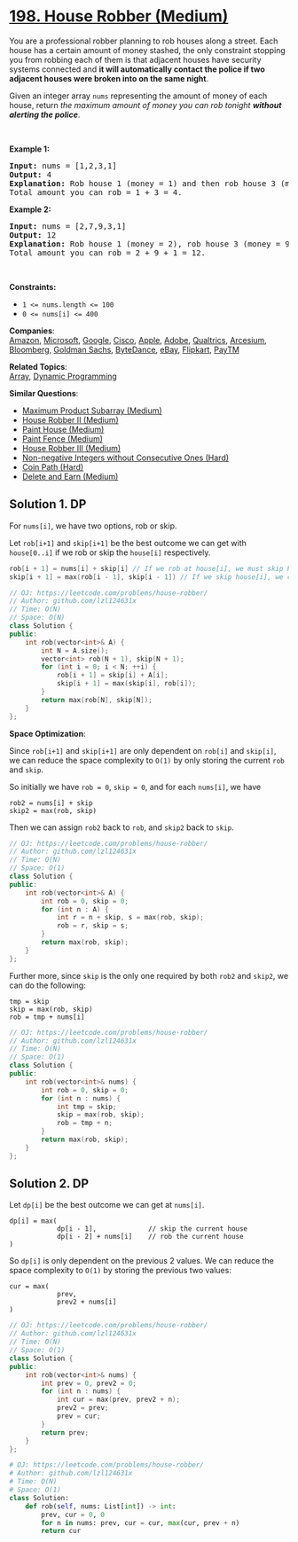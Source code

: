 # [198. House Robber (Medium)](https://leetcode.com/problems/house-robber/)

<p>You are a professional robber planning to rob houses along a street. Each house has a certain amount of money stashed, the only constraint stopping you from robbing each of them is that adjacent houses have security systems connected and <b>it will automatically contact the police if two adjacent houses were broken into on the same night</b>.</p>

<p>Given an integer array <code>nums</code> representing the amount of money of each house, return <em>the maximum amount of money you can rob tonight <b>without alerting the police</b></em>.</p>

<p>&nbsp;</p>
<p><strong>Example 1:</strong></p>

<pre><strong>Input:</strong> nums = [1,2,3,1]
<strong>Output:</strong> 4
<strong>Explanation:</strong> Rob house 1 (money = 1) and then rob house 3 (money = 3).
Total amount you can rob = 1 + 3 = 4.
</pre>

<p><strong>Example 2:</strong></p>

<pre><strong>Input:</strong> nums = [2,7,9,3,1]
<strong>Output:</strong> 12
<strong>Explanation:</strong> Rob house 1 (money = 2), rob house 3 (money = 9) and rob house 5 (money = 1).
Total amount you can rob = 2 + 9 + 1 = 12.
</pre>

<p>&nbsp;</p>
<p><strong>Constraints:</strong></p>

<ul>
	<li><code>1 &lt;= nums.length &lt;= 100</code></li>
	<li><code>0 &lt;= nums[i] &lt;= 400</code></li>
</ul>


**Companies**:  
[Amazon](https://leetcode.com/company/amazon), [Microsoft](https://leetcode.com/company/microsoft), [Google](https://leetcode.com/company/google), [Cisco](https://leetcode.com/company/cisco), [Apple](https://leetcode.com/company/apple), [Adobe](https://leetcode.com/company/adobe), [Qualtrics](https://leetcode.com/company/qualtrics), [Arcesium](https://leetcode.com/company/arcesium), [Bloomberg](https://leetcode.com/company/bloomberg), [Goldman Sachs](https://leetcode.com/company/goldman-sachs), [ByteDance](https://leetcode.com/company/bytedance), [eBay](https://leetcode.com/company/ebay), [Flipkart](https://leetcode.com/company/flipkart), [PayTM](https://leetcode.com/company/paytm)

**Related Topics**:  
[Array](https://leetcode.com/tag/array/), [Dynamic Programming](https://leetcode.com/tag/dynamic-programming/)

**Similar Questions**:
* [Maximum Product Subarray (Medium)](https://leetcode.com/problems/maximum-product-subarray/)
* [House Robber II (Medium)](https://leetcode.com/problems/house-robber-ii/)
* [Paint House (Medium)](https://leetcode.com/problems/paint-house/)
* [Paint Fence (Medium)](https://leetcode.com/problems/paint-fence/)
* [House Robber III (Medium)](https://leetcode.com/problems/house-robber-iii/)
* [Non-negative Integers without Consecutive Ones (Hard)](https://leetcode.com/problems/non-negative-integers-without-consecutive-ones/)
* [Coin Path (Hard)](https://leetcode.com/problems/coin-path/)
* [Delete and Earn (Medium)](https://leetcode.com/problems/delete-and-earn/)

## Solution 1. DP

For `nums[i]`, we have two options, rob or skip.

Let `rob[i+1]` and `skip[i+1]` be the best outcome we can get with `house[0..i]` if we rob or skip the `house[i]` respectively.

```cpp
rob[i + 1] = nums[i] + skip[i] // If we rob at house[i], we must skip house[i-1]
skip[i + 1] = max(rob[i - 1], skip[i - 1]) // If we skip house[i], we can pick the maximum from robbing or skipping house[i-1]
```

```cpp
// OJ: https://leetcode.com/problems/house-robber/
// Author: github.com/lzl124631x
// Time: O(N)
// Space: O(N)
class Solution {
public:
    int rob(vector<int>& A) {
        int N = A.size();
        vector<int> rob(N + 1), skip(N + 1);
        for (int i = 0; i < N; ++i) {
            rob[i + 1] = skip[i] + A[i];
            skip[i + 1] = max(skip[i], rob[i]);
        }
        return max(rob[N], skip[N]);
    }
};
```

**Space Optimization**:

Since `rob[i+1]` and `skip[i+1]` are only dependent on `rob[i]`  and `skip[i]`, we can reduce the space complexity to `O(1)` by only storing the current `rob` and `skip`.

So initially we have `rob = 0`, `skip = 0`, and for each `nums[i]`, we have 

```
rob2 = nums[i] + skip
skip2 = max(rob, skip)
```

Then we can assign `rob2` back to `rob`, and `skip2` back to `skip`.

```cpp
// OJ: https://leetcode.com/problems/house-robber/
// Author: github.com/lzl124631x
// Time: O(N)
// Space: O(1)
class Solution {
public:
    int rob(vector<int>& A) {
        int rob = 0, skip = 0;
        for (int n : A) {
            int r = n + skip, s = max(rob, skip);
            rob = r, skip = s;
        }
        return max(rob, skip);
    }
};
```

Further more, since `skip` is the only one required by both `rob2` and `skip2`, we can do the following:

```
tmp = skip
skip = max(rob, skip)
rob = tmp + nums[i]
```

```cpp
// OJ: https://leetcode.com/problems/house-robber/
// Author: github.com/lzl124631x
// Time: O(N)
// Space: O(1)
class Solution {
public:
    int rob(vector<int>& nums) {
        int rob = 0, skip = 0;
        for (int n : nums) {
            int tmp = skip;
            skip = max(rob, skip);
            rob = tmp + n;
        }
        return max(rob, skip);
    }
};
```

## Solution 2. DP

Let `dp[i]` be the best outcome we can get at `nums[i]`.

```
dp[i] = max(
            dp[i - 1],             // skip the current house
            dp[i - 2] + nums[i]    // rob the current house
)
```

So `dp[i]` is only dependent on the previous 2 values. We can reduce the space complexity to `O(1)` by storing the previous two values:

```
cur = max(
            prev,
            prev2 + nums[i]
)
```

```cpp
// OJ: https://leetcode.com/problems/house-robber/
// Author: github.com/lzl124631x
// Time: O(N)
// Space: O(1)
class Solution {
public:
    int rob(vector<int>& nums) {
        int prev = 0, prev2 = 0;
        for (int n : nums) {
            int cur = max(prev, prev2 + n);
            prev2 = prev;
            prev = cur;
        }
        return prev;
    }
};
```

```py
# OJ: https://leetcode.com/problems/house-robber/
# Author: github.com/lzl124631x
# Time: O(N)
# Space: O(1)
class Solution:
    def rob(self, nums: List[int]) -> int:
        prev, cur = 0, 0
        for n in nums: prev, cur = cur, max(cur, prev + n)
        return cur
```